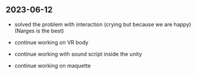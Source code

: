 ## 2023-06-12

- solved the problem with interaction (crying but because we are happy) (Narges is the best)

- continue working on VR body

- continue working with sound script inside the unity

- continue working on maquette
